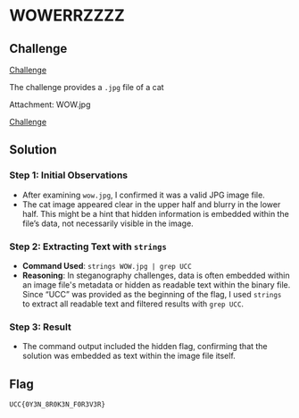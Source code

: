 # WOWERRZZZZ

## Challenge

[Challenge](CTF-Writeups/RWTH4.0/Steganography/WOWERRZZZZ/wowerrzzzz1.png) 


The challenge provides a `.jpg` file of a cat

Attachment: WOW.jpg

[Challenge](CTF-Writeups/RWTH4.0/Steganography/WOWERRZZZZ/WOW.jpg)

## Solution
### Step 1: Initial Observations
- After examining `wow.jpg`, I confirmed it was a valid JPG image file. 
- The cat image appeared clear in the upper half and blurry in the lower half. This might be a hint that hidden information is embedded within the file’s data, not necessarily visible in the image.

### Step 2: Extracting Text with `strings`
- **Command Used**: `strings WOW.jpg | grep UCC`
- **Reasoning**: In steganography challenges, data is often embedded within an image file's metadata or hidden as readable text within the binary file. Since “UCC” was provided as the beginning of the flag, I used `strings` to extract all readable text and filtered results with `grep UCC`.

### Step 3: Result
- The command output included the hidden flag, confirming that the solution was embedded as text within the image file itself.

## Flag
`UCC{0Y3N_8R0K3N_F0R3V3R}`  

